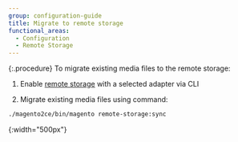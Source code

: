 ```yaml
---
group: configuration-guide
title: Migrate to remote storage
functional_areas:
  - Configuration
  - Remote Storage
---
```


{:.procedure}
To migrate existing media files to the remote storage:

1. Enable [remote storage] with a selected adapter via CLI

1. Migrate existing media files using command:

```bash
./magento2ce/bin/magento remote-storage:sync
```

<!-- link definitions -->
[remote storage]: {{page.baseurl}}/config-guide/remote-storage/config-remote-storage.html
[nginx image filter module]: http://nginx.org/en/docs/http/ngx_http_image_filter_module.html
[schema image]: {{site.baseurl}}/common/images/config-remote-storage-schema.png
{:width="500px"}

